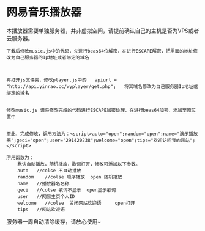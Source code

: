 # 网易音乐播放器
  本播放器需要单独服务器，并非虚拟空间，请提前确认自己的主机是否为VPS或者云服务器。
  
	下载后修改music.js中的代码，先进行beas64位解密，在进行ESCAPE解密，把里面的地址修改为自己服务器的Ip地址或者绑定的域名
	
	
	
	再打开js文件夹，修改player.js中的   apiurl = "http://api.yinrao.cc/wyplayer/get.php";   将其域名修改为自己服务器Ip地址或绑定的域名
	
	
	修改music.js 请将修改完成的代码进行ESCAPE加密处理，在进行beas64加密，添加至原位置中
	
	
	至此，完成修改，调用方法为：﻿<script>auto="open";random="open";name="演示播放器";geci="open";user="291420238";welcome="open";tips="欢迎访问我的网站";</script>
<script type="text/javascript" src="http://api.yinrao.cc/wyplayer/music.js"></script>  



	所用函数为：
		默认自动播放，随机播放，歌词打开，修改可添加以下参数。
		auto   //colse 不自动播放
		random    //colse 顺序播放  open 随机播放
		name   //播放器名名称
		geci   //colse 歌词不显示  open显示歌词
		user   //网易主页个人ID
		welcome   //colse  关闭网站欢迎语     open打开
		tips   //网站欢迎语

		
服务器一周自动清除缓存，请放心使用~